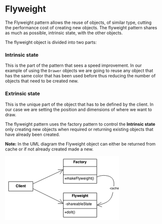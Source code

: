 # Flyweight

The Flyweight pattern allows the reuse of objects, of similar type, cutting the performance cost of creating new 
objects. The flyweight pattern shares as much as possible, intrinsic state, with the other objects.

The flyweight object is divided into two parts: 

### Intrinsic state

This is the part of the pattern that sees a speed improvement. In our example of using the `Drawer` objects we are going 
to reuse any object that has the same color that has been used before thus reducing the number of objects that need to 
be created new.

### Extrinsic state

This is the unique part of the object that has to be defined by the client. In our case we are setting the position and 
dimensions of where we want to draw. 

The flyweight pattern uses the factory pattern to control the **Intrinsic state** only creating new objects when 
required or returning existing objects that have already been created.

**Note:** In the UML diagram the Flyweight object can either be returned from cache or if not already created made a new.

![Flyweight Pattern](Uml/Flyweight.png "Flyweight")

